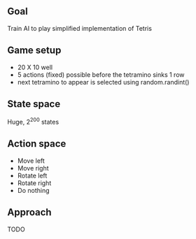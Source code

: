## Goal

Train AI to play simplified implementation of Tetris

## Game setup

- 20 X 10 well
- 5 actions (fixed) possible before the tetramino sinks 1 row
- next tetramino to appear is selected using random.randint()

## State space

Huge, 2<sup>200</sup> states

## Action space

- Move left
- Move right
- Rotate left
- Rotate right
- Do nothing

## Approach

TODO